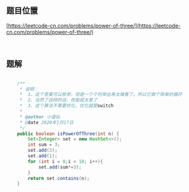 ## 题目位置

[https://leetcode-cn.com/problems/power-of-three/](https://leetcode-cn.com/problems/power-of-three/)

<br/>

## 题解

```java

    /**
     * 说明：
     *  1、这个答案可以枚举，但是一个个列举出来太难看了。所以它做个简单的循环
     *  2、当然了这样的话，性能就太差了
     *  3、这个算法不需要优化，优化就是switch
     *
     * @author 小道仙
     * @date 2020年1月17日
     */
    public boolean isPowerOfThree(int n) {
        Set<Integer> set = new HashSet<>();
        int sum = 3;
        set.add(3);
        set.add(1);
        for (int i = 0;i < 18; i++){
            set.add(sum*=3);
        }
        return set.contains(n);
    }

```
